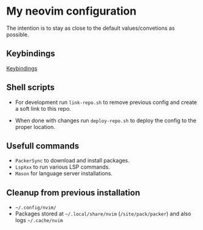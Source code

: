 # My neovim configuration
The intention is to stay as close to the default values/convetions as possible.

## Keybindings

[Keybindings](./keybindings.md)

## Shell scripts
- For development run `link-repo.sh` to remove previous config and create
a soft link to this repo.

- When done with changes run `deploy-repo.sh` to deploy the config
to the proper location.

## Usefull commands
- `PackerSync` to download and install packages.
- `LspXxx` to run various LSP commands.
- `Mason` for language server installations.

## Cleanup from previous installation
- `~/.config/nvim/`
- Packages stored at `~/.local/share/nvim` (`/site/pack/packer`)
and also logs `~/.cache/nvim`



